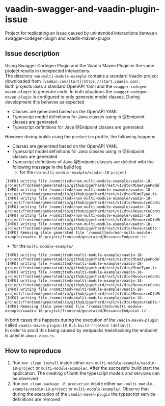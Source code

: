 # vaadin-swagger-and-vaadin-plugin-issue
Project for replicating an issue caused by unintended interactions between swagger-codegen-plugin and vaadin-maven-plugin

## Issue description

Using Swagger Codegen Plugin and the Vaadin Maven Plugin in the same project results in unexpected interactions.  
The directory ```non-multi-module-example``` contains a standard Vaadin project downloaded from ```[vaddin.com/start](https://start.vaadin.com)```.  
Both projects uses a standard OpenAPI Yaml and the ```swagger-codegen-maven-plugin``` to generate code. In both situations the ```swagger-codegen-maven-plugin``` is configured to only generate model classes. During development this behaves as 
expected

* Classes are generated based on the OpenAPI YAML
* Typescript model definitions for Java classes using in @Endpoint classes are generated
* Typescript definitions for Java @Endpoint classes are generated

However during builds using the ```production``` profile, the following happens

* Classes are generated based on the OpenAPI YAML
* Typescript model definitions for Java classes using in @Endpoint classes are generated
* Typescript definitions of Java @Endpoint classes are deleted with the following message in the build log 
  * for the ```non-multi-module-example/vaadin-18-project```
```shell
[INFO] writing file /<ommitted>/non-multi-module-example/vaadin-18-project/frontend/generated/io/github/pgerhard/rest/v1/dto/MimeTypeModel.ts
[INFO] writing file /<ommitted>/non-multi-module-example/vaadin-18-project/frontend/generated/io/github/pgerhard/rest/v1/dto/MimeType.ts
[INFO] writing file /<ommitted>/non-multi-module-example/vaadin-18-project/frontend/generated/io/github/pgerhard/rest/v1/dto/ResourceContainerModel.ts
[INFO] writing file /<ommitted>/non-multi-module-example/vaadin-18-project/frontend/generated/io/github/pgerhard/rest/v1/dto/ResourceContainer.ts
[INFO] writing file /<ommitted>/non-multi-module-example/vaadin-18-project/frontend/generated/io/github/pgerhard/rest/v1/dto/ResourceDtoModel.ts
[INFO] writing file /<ommitted>/non-multi-module-example/vaadin-18-project/frontend/generated/io/github/pgerhard/rest/v1/dto/ResourceDto.ts
[INFO] Removing stale generated file '/<ommitted>/non-multi-module-example/vaadin-18-project/frontend/generated/ResourceEndpoint.ts'.
```
  * for the ```multi-module-example/```
```shell
[INFO] writing file /<ommitted>/multi-module-example/vaadin-18-project/frontend/generated/io/github/pgerhard/rest/v1/dto/MimeTypeModel.ts
[INFO] writing file /<ommitted>/multi-module-example/vaadin-18-project/frontend/generated/io/github/pgerhard/rest/v1/dto/MimeType.ts
[INFO] writing file /<ommitted>/multi-module-example/vaadin-18-project/frontend/generated/io/github/pgerhard/rest/v1/dto/ResourceContainerModel.ts
[INFO] writing file /<ommitted>/multi-module-example/vaadin-18-project/frontend/generated/io/github/pgerhard/rest/v1/dto/ResourceContainer.ts
[INFO] writing file /<ommitted>/multi-module-example/vaadin-18-project/frontend/generated/io/github/pgerhard/rest/v1/dto/ResourceDtoModel.ts
[INFO] writing file /<ommitted>/multi-module-example/vaadin-18-project/frontend/generated/io/github/pgerhard/rest/v1/dto/ResourceDto.ts
[INFO] Removing stale generated file '/<ommitted>/multi-module-example/vaadin-18-project/frontend/generated/ResourceEndpoint.ts'.
```

In both cases this happens during the execution of the ```vaadin-maven-plugin``` called ```vaadin-maven-plugin:18.0.5:build-frontend (default)```.  
In order to avoid this being caused by webpacks treeshacking the endpoint is used in ```about-view.ts```.

## How to reproduce

1. Run ```mvn clean install``` inside either ```non-multi-module-example/vaadin-18-project``` or ```multi-module-example/```. After the successful build start the application. The creating of both the typescript models and services can be observed
2. Run ```mvn clean package -P production``` inside either ```non-multi-module-example/vaadin-18-project``` or ```multi-module-example/```. Observe that during the execution of the ```vaadin-maven-plugin``` the typescript service definitions are removed